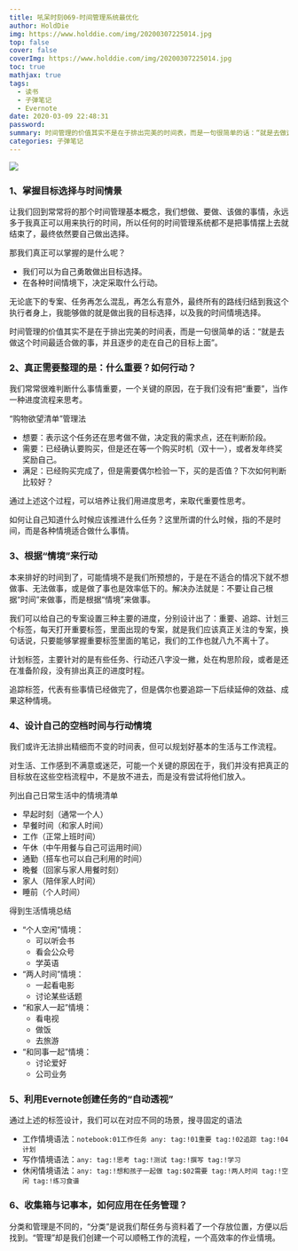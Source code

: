 ```yaml
---
title: 吼呆时刻069-时间管理系统最优化
author: HoldDie
img: https://www.holddie.com/img/20200307225014.jpg
top: false
cover: false
coverImg: https://www.holddie.com/img/20200307225014.jpg
toc: true
mathjax: true
tags:
  - 读书
  - 子弹笔记
  - Evernote
date: 2020-03-09 22:48:31
password:
summary: 时间管理的价值其实不是在于排出完美的时间表，而是一句很简单的话：“就是去做这个时间最适合做的事，并且逐步的走在自己的目标上面”。
categories: 子弹笔记
---
```




![](https://www.holddie.com/img/20200307225014.jpg)



### 1、掌握目标选择与时间情景

让我们回到常常将的那个时间管理基本概念，我们想做、要做、该做的事情，永远多于我真正可以用来执行的时间，所以任何的时间管理系统都不是把事情摆上去就结束了，最终依然要自己做出选择。



那我们真正可以掌握的是什么呢？

- 我们可以为自己勇敢做出目标选择。
- 在各种时间情境下，决定采取什么行动。



无论底下的专案、任务再怎么混乱，再怎么有意外，最终所有的路线归结到我这个执行者身上，我能够做的就是做出我的目标选择，以及我的时间情境选择。



时间管理的价值其实不是在于排出完美的时间表，而是一句很简单的话：“就是去做这个时间最适合做的事，并且逐步的走在自己的目标上面”。



### 2、真正需要整理的是：什么重要？如何行动？

我们常常很难判断什么事情重要，一个关键的原因，在于我们没有把“重要”，当作一种进度流程来思考。



“购物欲望清单”管理法

- 想要：表示这个任务还在思考做不做，决定我的需求点，还在判断阶段。
- 需要：已经确认要购买，但是还在等一个购买时机（双十一），或者发年终奖奖励自己。
- 满足：已经购买完成了，但是需要偶尔检验一下，买的是否值？下次如何判断比较好？



通过上述这个过程，可以培养让我们用进度思考，来取代重要性思考。



如何让自己知道什么时候应该推进什么任务？这里所谓的什么时候，指的不是时间，而是各种情境适合做什么事情。



### 3、根据“情境”来行动

本来排好的时间到了，可能情境不是我们所预想的，于是在不适合的情况下就不想做事、无法做事，或是做了事也是效率低下的。解决办法就是：不要让自己根据“时间”来做事，而是根据“情境”来做事。



我们可以给自己的专案设置三种主要的进度，分别设计出了：重要、追踪、计划三个标签，每天打开重要标签，里面出现的专案，就是我们应该真正关注的专案，换句话说，只要能够掌握重要标签里面的笔记，我们的工作也就八九不离十了。



计划标签，主要针对的是有些任务、行动还八字没一撇，处在构思阶段，或者是还在准备阶段，没有排出真正的进度时程。



追踪标签，代表有些事情已经做完了，但是偶尔也要追踪一下后续延伸的效益、成果这种情境。



### 4、设计自己的空档时间与行动情境



我们或许无法排出精细而不变的时间表，但可以规划好基本的生活与工作流程。



对生活、工作感到不满意或迷茫，可能一个关键的原因在于，我们并没有把真正的目标放在这些空档流程中，不是放不进去，而是没有尝试将他们放入。



列出自己日常生活中的情境清单

- 早起时刻（通常一个人）
- 早餐时间（和家人时间）
- 工作（正常上班时间）
- 午休（中午用餐与自己可运用时间）
- 通勤（搭车也可以自己利用的时间）
- 晚餐（回家与家人用餐时刻）
- 家人（陪伴家人时间）
- 睡前（个人时间）



得到生活情境总结

- “个人空闲”情境：
  - 可以听会书
  - 看会公众号
  - 学英语
- “两人时间”情境：
  - 一起看电影
  - 讨论某些话题
- “和家人一起”情境：
  - 看电视
  - 做饭
  - 去旅游
- “和同事一起”情境：
  - 讨论爱好
  - 公司业务

### 5、利用Evernote创建任务的“自动透视”

通过上述的标签设计，我们可以在对应不同的场景，搜寻固定的语法

- 工作情境语法：`notebook:01工作任务 any: tag:!01重要 tag:!02追踪 tag:!04计划`
- 写作情境语法：`any: tag:!思考 tag:!测试 tag:!撰写 tag:!学习`
- 休闲情境语法：`any: tag:!想和孩子一起做 tag:$02需要 tag:!两人时间 tag:!空闲 tag:!练习食谱`



### 6、收集箱与记事本，如何应用在任务管理？

分类和管理是不同的，“分类”是说我们帮任务与资料着了一个存放位置，方便以后找到。“管理”却是我们创建一个可以顺畅工作的流程，一个高效率的作业情境。